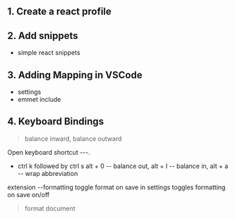 ## 1. Create a react profile
## 2. Add snippets 
* simple react snippets

## 3. Adding Mapping in VSCode
- settings
- emmet include

## 4. Keyboard Bindings
>balance inward,
>balance outward

Open keyboard shortcut ---.
* ctrl k followed by ctrl s
alt + 0 -- balance out,
alt + I -- balance in,
alt + a -- wrap abbreviation

extension --formatting toggle
format on save in settings toggles formatting on save on/off

>format document

